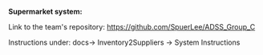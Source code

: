 **Supermarket system:**

Link to the team's repository:
https://github.com/SpuerLee/ADSS_Group_C

Instructions under:
docs-> Inventory2Suppliers -> System Instructions
